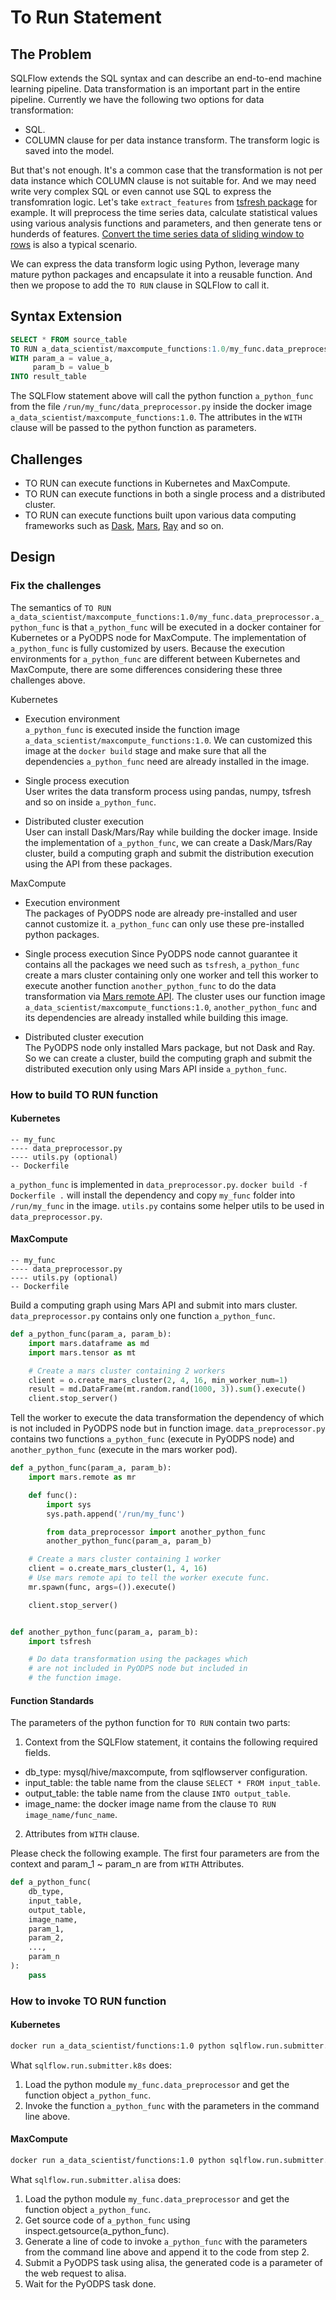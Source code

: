 # To Run Statement

## The Problem

SQLFlow extends the SQL syntax and can describe an end-to-end machine learning pipeline. Data transformation is an important part in the entire pipeline. Currently we have the following two options for data transformation:

- SQL.
- COLUMN clause for per data instance transform. The transform logic is saved into the model.

But that's not enough. It's a common case that the transformation is not per data instance which COLUMN clause is not suitable for. And we may need write very complex SQL or even cannot use SQL to express the transfomration logic. Let's take `extract_features` from [tsfresh package](https://tsfresh.readthedocs.io/en/latest/api/tsfresh.feature_extraction.html#module-tsfresh.feature_extraction.extraction) for example. It will preprocess the time series data, calculate statistical values using various analysis functions and parameters, and then generate tens or hunderds of features. [Convert the time series data of sliding window to rows](https://github.com/sql-machine-learning/sqlflow/issues/2238) is also a typical scenario.

We can express the data transform logic using Python, leverage many mature python packages and encapsulate it into a reusable function. And then we propose to add the `TO RUN` clause in SQLFlow to call it.

## Syntax Extension

```SQL
SELECT * FROM source_table
TO RUN a_data_scientist/maxcompute_functions:1.0/my_func.data_preprocessor.a_python_func
WITH param_a = value_a,
     param_b = value_b
INTO result_table
```

The SQLFlow statement above will call the python function `a_python_func` from the file `/run/my_func/data_preprocessor.py` inside the docker image `a_data_scientist/maxcompute_functions:1.0`. The attributes in the `WITH` clause will be passed to the python function as parameters.

## Challenges

- TO RUN can execute functions in Kubernetes and MaxCompute.
- TO RUN can execute functions in both a single process and a distributed cluster.
- TO RUN can execute functions built upon various data computing frameworks such as [Dask](https://github.com/dask/dask), [Mars](https://github.com/mars-project/mars), [Ray](https://github.com/ray-project/ray) and so on.

## Design

### Fix the challenges

The semantics of `TO RUN a_data_scientist/maxcompute_functions:1.0/my_func.data_preprocessor.a_python_func` is that `a_python_func` will be executed in a docker container for Kubernetes or a PyODPS node for MaxCompute. The implementation of `a_python_func` is fully customized by users. Because the execution environments for `a_python_func` are different between Kubernetes and MaxCompute, there are some differences considering these three challenges above.

Kubernetes

- Execution environment  
  `a_python_func` is executed inside the function image `a_data_scientist/maxcompute_functions:1.0`. We can customized this image at the `docker build` stage and make sure that all the dependencies `a_python_func` need are already installed in the image.

- Single process execution  
  User writes the data transform process using pandas, numpy, tsfresh and so on inside `a_python_func`.

- Distributed cluster execution  
  User can install Dask/Mars/Ray while building the docker image. Inside the implementation of `a_python_func`, we can create a Dask/Mars/Ray cluster, build a computing graph and submit the distribution execution using the API from these packages.

MaxCompute

- Execution environment  
  The packages of PyODPS node are already pre-installed and user cannot customize it. `a_python_func` can only use these pre-installed python packages.

- Single process execution
  Since PyODPS node cannot guarantee it contains all the packages we need such as `tsfresh`, `a_python_func` create a mars cluster containing only one worker and tell this worker to execute another function `another_python_func` to do the data transformation via [Mars remote API](https://github.com/mars-project/mars/issues/1227). The cluster uses our function image `a_data_scientist/maxcompute_functions:1.0`, `another_python_func` and its dependencies are already installed while building this image.
  
- Distributed cluster execution  
  The PyODPS node only installed Mars package, but not Dask and Ray. So we can create a cluster, build the computing graph and submit the distributed execution only using Mars API inside `a_python_func`.

### How to build TO RUN function

#### Kubernetes

```TXT
-- my_func
---- data_preprocessor.py
---- utils.py (optional)
-- Dockerfile
```

`a_python_func` is implemented in `data_preprocessor.py`. `docker build -f Dockerfile .` will install the dependency and copy `my_func` folder into `/run/my_func` in the image. `utils.py` contains some helper utils to be used in `data_preprocessor.py`.

#### MaxCompute

```TXT
-- my_func
---- data_preprocessor.py
---- utils.py (optional)
-- Dockerfile
```

Build a computing graph using Mars API and submit into mars cluster. `data_preprocessor.py` contains only one function `a_python_func`.

```Python
def a_python_func(param_a, param_b):
    import mars.dataframe as md
    import mars.tensor as mt

    # Create a mars cluster containing 2 workers
    client = o.create_mars_cluster(2, 4, 16, min_worker_num=1)
    result = md.DataFrame(mt.random.rand(1000, 3)).sum().execute()
    client.stop_server()
```

Tell the worker to execute the data transformation the dependency of which is not included in PyODPS node but in function image. `data_preprocessor.py` contains two functions `a_python_func` (execute in PyODPS node) and `another_python_func` (execute in the mars worker pod).

```Python
def a_python_func(param_a, param_b):
    import mars.remote as mr

    def func():
        import sys
        sys.path.append('/run/my_func')

        from data_preprocessor import another_python_func
        another_python_func(param_a, param_b)

    # Create a mars cluster containing 1 worker
    client = o.create_mars_cluster(1, 4, 16)
    # Use mars remote api to tell the worker execute func.
    mr.spawn(func, args=()).execute()

    client.stop_server()


def another_python_func(param_a, param_b):
    import tsfresh

    # Do data transformation using the packages which
    # are not included in PyODPS node but included in
    # the function image.
```

#### Function Standards

The parameters of the python function for `TO RUN` contain two parts:

1. Context from the SQLFlow statement, it contains the following required fields.

- db_type: mysql/hive/maxcompute, from sqlflowserver configuration.
- input_table: the table name from the clause `SELECT * FROM input_table`.
- output_table: the table name from the clause `INTO output_table`.
- image_name: the docker image name from the clause `TO RUN image_name/func_name`.

2. Attributes from `WITH` clause.

Please check the following example. The first four parameters are from the context and param_1 ~ param_n are from `WITH` Attributes.

```Python
def a_python_func(
    db_type,
    input_table,
    output_table,
    image_name,
    param_1,
    param_2,
    ...,
    param_n
):
    pass
```

### How to invoke TO RUN function

#### Kubernetes

```BASH
docker run a_data_scientist/functions:1.0 python sqlflow.run.submitter.k8s --func_name my_func.data_preprocessor.a_python_func --param_a value_a --param_b value_b --input_table itable --output_table otable --image_name a_data_scientist/functions:1.0 --database hive
```

What `sqlflow.run.submitter.k8s` does:

1. Load the python module `my_func.data_preprocessor` and get the function object `a_python_func`.
2. Invoke the function `a_python_func` with the parameters in the command line above.

#### MaxCompute

```BASH
docker run a_data_scientist/functions:1.0 python sqlflow.run.submitter.alisa --func_name my_func.data_preprocessor.a_python_func --param_a value_a --param_b value_b --input_table in_table --output_table out_table --image_name a_data_scientist/functions:1.0 --database maxcompute
```

What `sqlflow.run.submitter.alisa` does:

1. Load the python module `my_func.data_preprocessor` and get the function object `a_python_func`.
2. Get source code of `a_python_func` using inspect.getsource(a_python_func).
3. Generate a line of code to invoke `a_python_func` with the parameters from the command line above and append it to the code from step 2.
4. Submit a PyODPS task using alisa, the generated code is a parameter of the web request to alisa.
5. Wait for the PyODPS task done.
